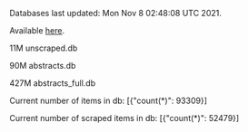 Databases last updated: Mon Nov  8 02:48:08 UTC 2021. 

Available [here](https://github.com/cbeauhilton/ash-db/releases).

11M	unscraped.db

90M	abstracts.db

427M	abstracts_full.db

Current number of items in db:
[{"count(*)": 93309}]

Current number of scraped items in db:
[{"count(*)": 52479}]
